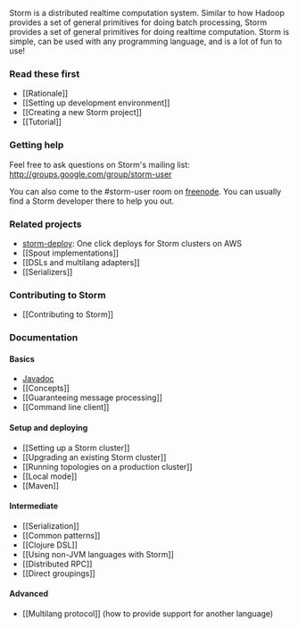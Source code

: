 Storm is a distributed realtime computation system. Similar to how Hadoop provides a set of general primitives for doing batch processing, Storm provides a set of general primitives for doing realtime computation. Storm is simple, can be used with any programming language, and is a lot of fun to use!

### Read these first

* [[Rationale]] 
* [[Setting up development environment]]
* [[Creating a new Storm project]]
* [[Tutorial]]

### Getting help

Feel free to ask questions on Storm's mailing list: http://groups.google.com/group/storm-user

You can also come to the #storm-user room on [freenode](http://freenode.net/). You can usually find a Storm developer there to help you out.

### Related projects

* [storm-deploy](http://github.com/nathanmarz/storm-deploy): One click deploys for Storm clusters on AWS
* [[Spout implementations]]
* [[DSLs and multilang adapters]]
* [[Serializers]]

### Contributing to Storm

* [[Contributing to Storm]]

### Documentation

#### Basics

* [Javadoc](http://nathanmarz.github.com/storm/doc/index.html)
* [[Concepts]]
* [[Guaranteeing message processing]]
* [[Command line client]]

#### Setup and deploying

* [[Setting up a Storm cluster]]
* [[Upgrading an existing Storm cluster]]
* [[Running topologies on a production cluster]]
* [[Local mode]]
* [[Maven]]

#### Intermediate

* [[Serialization]]
* [[Common patterns]]
* [[Clojure DSL]]
* [[Using non-JVM languages with Storm]]
* [[Distributed RPC]]
* [[Direct groupings]]

#### Advanced

* [[Multilang protocol]] (how to provide support for another language)